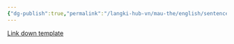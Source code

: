 ```yaml
---
{"dg-publish":true,"permalink":"/langki-hub-vn/mau-the/english/sentence-building/"}
---
```


[Link down template](https://drive.google.com/file/d/1d13sXDPG71jHedNAEVsOHlEW0TLniRZz/view?usp=sharing)

